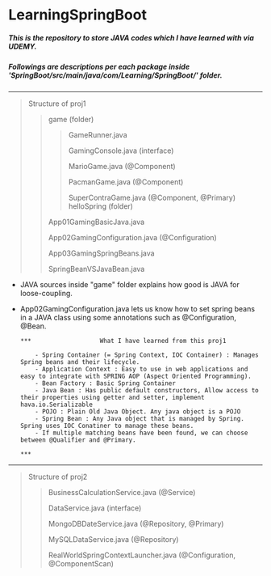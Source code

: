 # LearningSpringBoot

##### This is the repository to store JAVA codes which I have learned with via UDEMY.

##### Followings are descriptions per each package inside 'SpringBoot/src/main/java/com/Learning/SpringBoot/' folder.
--------------
>Structure of proj1
>> game (folder)
>>> GameRunner.java
>>> 
>>> GamingConsole.java (interface)
>>> 
>>> MarioGame.java (@Component)
>>> 
>>> PacmanGame.java  (@Component)
>>> 
>>> SuperContraGame.java (@Component, @Primary)
>> helloSpring (folder)
>>
>> App01GamingBasicJava.java
>>
>> App02GamingConfiguration.java (@Configuration)
>>
>> App03GamingSpringBeans.java
>>
>> SpringBeanVSJavaBean.java
>> 

- JAVA sources inside "game" folder explains how good is JAVA for loose-coupling.
- App02GamingConfiguration.java lets us know how to set spring beans in a JAVA class using some annotations such as @Configuration, @Bean.

      ***                   What I have learned from this proj1
  
          - Spring Container (= Spring Context, IOC Container) : Manages Spring beans and their lifecycle.
          - Application Context : Easy to use in web applications and easy to integrate with SPRING AOP (Aspect Oriented Programming).
          - Bean Factory : Basic Spring Container
          - Java Bean : Has public default constructors, Allow access to their properties using getter and setter, implement hava.io.Serializable
          - POJO : Plain Old Java Object. Any java object is a POJO
          - Spring Bean : Any Java object that is managed by Spring. Spring uses IOC Conatiner to manage these beans.
          - If multiple matching beans have been found, we can choose between @Qualifier and @Primary.
                                                                                                        ***
--------------
>Structure of proj2
>> BusinessCalculationService.java (@Service)
>>
>> DataService.java (interface)
>>
>> MongoDBDateService.java (@Repository, @Primary)
>>
>> MySQLDataService.java (@Repository)
>>
>> RealWorldSpringContextLauncher.java (@Configuration, @ComponentScan)
>> 


